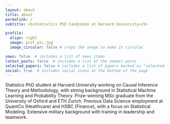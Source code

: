 ```yaml
---
layout: about
title: about
permalink: /
subtitle: <b>Statistics PhD Candidate at Harvard University</b>

profile:
  align: right
  image: prof_pic.jpg
  image_circular: false # crops the image to make it circular

news: false  # includes a list of news items
latest_posts: false  # includes a list of the newest posts
selected_papers: false # includes a list of papers marked as "selected={true}"
social: true  # includes social icons at the bottom of the page
---
```


Statistics PhD student at Harvard University working on Causal Inference Theory and Methodology, with strong
background in Statistical Machine Learning and Probability Theory. Prize-winning MSc graduate from the University of Oxford and ETH Zurich. Previous Data Science employment at QuantCo (Healthcare) and HSBC (Finance),
with a focus on Statistical Modeling. Extensive military background with training in leadership and teamwork.

